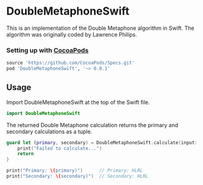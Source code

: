 # DoubleMetaphoneSwift
This is an implementation of the Double Metaphone algorithm in Swift. The algorithm was originally coded by Lawrence Philips.



### Setting up with [CocoaPods](http://cocoapods.org/?q=DoubleMetaphoneSwift)
```ruby
source 'https://github.com/CocoaPods/Specs.git'
pod 'DoubleMetaphoneSwift', '~> 0.0.1'
```

## Usage
Import DoubleMetaphoneSwift at the top of the Swift file.

```swift
import DoubleMetaphoneSwift
```

The returned Double Metaphone calculation returns the primary and secondary calculations as a tuple.
```swift
guard let (primary, secondary) = DoubleMetaphoneSwift.calculate(input: "Hello World!") else {
    print("Failed to calculate...")
    return
}

print("Primary: \(primary)")      // Primary: HLRL
print("Secondary: \(secondary)")  // Secondary: HLRL
```

